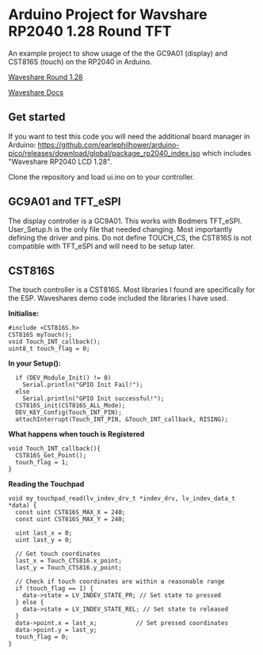 # Arduino Project for Wavshare RP2040 1.28 Round TFT

An example project to show usage of the the GC9A01 (display) and CST816S (touch) on the RP2040 in Arduino.

[Waveshare Round 1.28](https://www.waveshare.com/product/rp2040-touch-lcd-1.28.htm)

[Waveshare Docs](https://www.waveshare.com/wiki/RP2040-Touch-LCD-1.28)

## Get started

If you want to test this code you will need the additional board manager in Arduino: https://github.com/earlephilhower/arduino-pico/releases/download/global/package_rp2040_index.jso which includes "Waveshare RP2040 LCD 1.28".

Clone the repository and load ui.ino on to your controller.

## GC9A01 and TFT_eSPI

The display controller is a GC9A01. This works with Bodmers TFT_eSPI. 
User_Setup.h is the only file that needed changing. Most importantly defining the driver and pins. Do not define TOUCH_CS, the CST816S is not compatible with TFT_eSPI and will need to be setup later.

## CST816S

The touch controller is a CST816S. Most libraries I found are specifically for the ESP. Waveshares demo code included the libraries I have used.

**Initialise:**

```
#include <CST816S.h>
CST816S myTouch();
void Touch_INT_callback();
uint8_t touch_flag = 0;
```

**In your Setup():**

```
  if (DEV_Module_Init() != 0)
    Serial.println("GPIO Init Fail!");
  else
    Serial.println("GPIO Init successful!");
  CST816S_init(CST816S_ALL_Mode);
  DEV_KEY_Config(Touch_INT_PIN);
  attachInterrupt(Touch_INT_PIN, &Touch_INT_callback, RISING);
```

**What happens when touch is Registered**
```
void Touch_INT_callback(){
  CST816S_Get_Point();
  touch_flag = 1;
}
```
**Reading the Touchpad**
```
void my_touchpad_read(lv_indev_drv_t *indev_drv, lv_indev_data_t *data) {
  const uint CST816S_MAX_X = 240;
  const uint CST816S_MAX_Y = 240;

  uint last_x = 0;
  uint last_y = 0;

  // Get touch coordinates
  last_x = Touch_CTS816.x_point;
  last_y = Touch_CTS816.y_point;

  // Check if touch coordinates are within a reasonable range
  if (touch_flag == 1) {
    data->state = LV_INDEV_STATE_PR; // Set state to pressed 
  } else {
    data->state = LV_INDEV_STATE_REL; // Set state to released
  }
  data->point.x = last_x;           // Set pressed coordinates
  data->point.y = last_y; 
  touch_flag = 0;
}
```
